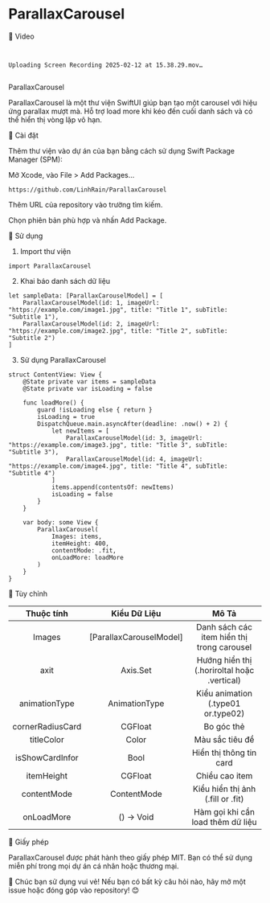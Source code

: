 # ParallaxCarousel
🚀 Video
```


Uploading Screen Recording 2025-02-12 at 15.38.29.mov…


```

ParallaxCarousel

ParallaxCarousel là một thư viện SwiftUI giúp bạn tạo một carousel với hiệu ứng parallax mượt mà. Hỗ trợ load more khi kéo đến cuối danh sách và có thể hiển thị vòng lặp vô hạn.

🚀 Cài đặt

Thêm thư viện vào dự án của bạn bằng cách sử dụng Swift Package Manager (SPM):

Mở Xcode, vào File > Add Packages...
```
https://github.com/LinhRain/ParallaxCarousel
```

Thêm URL của repository vào trường tìm kiếm.

Chọn phiên bản phù hợp và nhấn Add Package.

📌 Sử dụng

1. Import thư viện
```
import ParallaxCarousel
```
2. Khai báo danh sách dữ liệu
```
let sampleData: [ParallaxCarouselModel] = [
    ParallaxCarouselModel(id: 1, imageUrl: "https://example.com/image1.jpg", title: "Title 1", subTitle: "Subtitle 1"),
    ParallaxCarouselModel(id: 2, imageUrl: "https://example.com/image2.jpg", title: "Title 2", subTitle: "Subtitle 2")
]
```
3. Sử dụng ParallaxCarousel
```
struct ContentView: View {
    @State private var items = sampleData
    @State private var isLoading = false

    func loadMore() {
        guard !isLoading else { return }
        isLoading = true
        DispatchQueue.main.asyncAfter(deadline: .now() + 2) {
            let newItems = [
                ParallaxCarouselModel(id: 3, imageUrl: "https://example.com/image3.jpg", title: "Title 3", subTitle: "Subtitle 3"),
                ParallaxCarouselModel(id: 4, imageUrl: "https://example.com/image4.jpg", title: "Title 4", subTitle: "Subtitle 4")
            ]
            items.append(contentsOf: newItems)
            isLoading = false
        }
    }
    
    var body: some View {
        ParallaxCarousel(
            Images: items,
            itemHeight: 400,
            contentMode: .fit,
            onLoadMore: loadMore
        )
    }
}
```

🎨 Tùy chỉnh

| Thuộc tính | Kiểu Dữ Liệu    | Mô Tả    |
| :-----: | :---: | :---: |
| Images | [ParallaxCarouselModel] | Danh sách các item hiển thị trong carousel | 
| axit | Axis.Set | Hướng hiển thị (.horiroltal hoặc .vertical) | 
| animationType | AnimationType | Kiểu animation (.type01 or.type02) | 
| cornerRadiusCard | CGFloat |Bo góc thẻ | 
| titleColor | Color | Màu sắc tiêu đề | 
| isShowCardInfor | Bool | Hiển thị thông tin card | 
| itemHeight | CGFloat | Chiều cao item | 
| contentMode | ContentMode | Kiểu hiển thị ảnh (.fill or .fit) | 
| onLoadMore | () -> Void | Hàm gọi khi cần load thêm dữ liệu | 

📜 Giấy phép

ParallaxCarousel được phát hành theo giấy phép MIT. Bạn có thể sử dụng miễn phí trong mọi dự án cá nhân hoặc thương mại.

🚀 Chúc bạn sử dụng vui vẻ! Nếu bạn có bất kỳ câu hỏi nào, hãy mở một issue hoặc đóng góp vào repository! 😊
